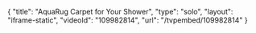 {
    "title": "AquaRug Carpet for Your Shower",
    "type": "solo",
    "layout": "iframe-static",
    "videoId": "109982814",
    "url": "\/tvpembed\/109982814"
}